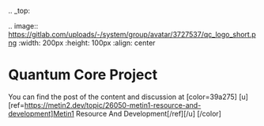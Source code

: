 .. _top:

.. image:: https://gitlab.com/uploads/-/system/group/avatar/3727537/qc_logo_short.png
   :width: 200px
   :height: 100px
   :align: center

Quantum Core Project
====================

You can find the post of the content and discussion at
[color=39a275]
[u][ref=https://metin2.dev/topic/26050-metin1-resource-and-development]Metin1 Resource And Development[/ref][/u]
[/color]
